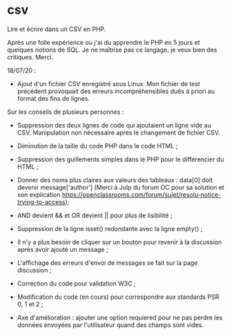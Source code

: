 # csv
Lire et écrire dans un CSV en PHP.

Après une folle expérience ou j'ai du apprendre le PHP en 5 jours et quelques notions de SQL. Je ne maîtrise pas ce langage, je veux bien des critiques. Merci.

18/07/20 : 

- Ajout d'un fichier CSV enregistré sous Linux. Mon fichier de test précédent provoquait des erreurs incompréhensibles duês à priori au format des fins de lignes.

Sur les conseils de plusieurs personnes : 

- Suppression des deux lignes de code qui ajoutaient un ligne vide au CSV. Manipulation non nécessaire après le changement de fichier CSV.

- Diminution de la taille du code PHP dans le code HTML ;

- Suppression des guillements simples dans le PHP pour le différencier du HTML ;

- Donner des noms plus claires aux valeurs des tableaux : data[0] doit devenir message['author'] (Merci à Julp du forum OC pour sa solution et son explication https://openclassrooms.com/forum/sujet/resolu-notice-trying-to-access);

- AND devient && et OR devient || pour plus de lisibilité ;

- Suppression de la ligne isset() redondante avec la ligne empty() ;

- Il n'y a plus besoin de cliquer sur un bouton pour revenir à la discussion après avoir ajouté un message ;

- L'affichage des erreurs d'envoi de messages se fait sur la page discussion ;

- Correction du code pour validation W3C ;

- Modification du code (en cours) pour correspondre aux standards PSR 0, 1 et 2 ;

- Axe d'amélioration : ajouter une option requiered pour ne pas perdre les données envoyées par l'utilisateur quand des champs sont vides.

       
   
  
